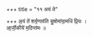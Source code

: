+++
title = "११ अयं ते"

+++
अ॒यं ते॑ शर्य॒णाव॑ति सु॒षोमा॑या॒मधि॑ प्रि॒यः ।  
आ॒र्जी॒कीये॑ म॒दिन्त॑मः ॥